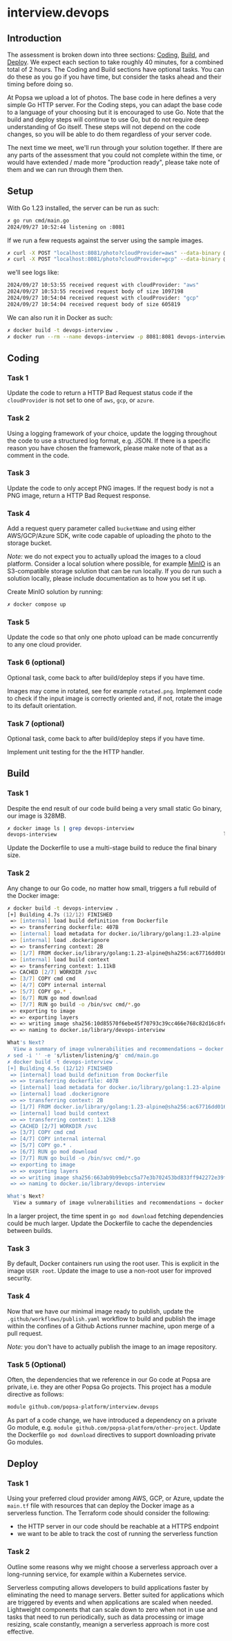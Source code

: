 # interview.devops

## Introduction

The assessment is broken down into three sections: [Coding](#coding), [Build](#build), and [Deploy](#deploy). We expect each section to take roughly 40 minutes, for a combined
total of 2 hours. The Coding and Build sections have optional tasks. You can do these as you go if you have time, but consider the tasks ahead and their timing before doing so.

At Popsa we upload a lot of photos. The base code in here defines a very simple Go HTTP server. For the Coding steps, you can adapt the base code to a language of your choosing
but it is encouraged to use Go. Note that the build and deploy steps will continue to use Go, but do not require deep understanding of Go itself. These steps will not depend on the code changes,
so you will be able to do them regardless of your server code.

The next time we meet, we'll run through your solution together. If there are any parts of the assessment that you could not complete within the time, or would have extended / made
more "production ready", please take note of them and we can run through them then.

## Setup

With Go 1.23 installed, the server can be run as such:

```zsh
✗ go run cmd/main.go
2024/09/27 10:52:44 listening on :8081
```

If we run a few requests against the server using the sample images.

```zsh
✗ curl -X POST "localhost:8081/photo?cloudProvider=aws" --data-binary @images/image.jpg
✗ curl -X POST "localhost:8081/photo?cloudProvider=gcp" --data-binary @images/image.png
```

we'll see logs like:

```zsh
2024/09/27 10:53:55 received request with cloudProvider: "aws"
2024/09/27 10:53:55 received request body of size 1097198
2024/09/27 10:54:04 received request with cloudProvider: "gcp"
2024/09/27 10:54:04 received request body of size 605819
```

We can also run it in Docker as such:

```zsh
✗ docker build -t devops-interview .
✗ docker run --rm --name devops-interview -p 8081:8081 devops-interview
```

## Coding

### Task 1

Update the code to return a HTTP Bad Request status code if the `cloudProvider` is not set to one of `aws`, `gcp`, or `azure`.

### Task 2

Using a logging framework of your choice, update the logging throughout the code to use a structured log format, e.g. JSON.
If there is a specific reason you have chosen the framework, please make note of that as a comment in the code.

### Task 3

Update the code to only accept PNG images. If the request body is not a PNG image, return a HTTP Bad Request response.

### Task 4

Add a request query parameter called `bucketName` and using either AWS/GCP/Azure SDK, write code capable of uploading
the photo to the storage bucket.

*Note:* we do not expect you to actually upload the images to a cloud platform. Consider a local solution where possible, for example
[MinIO](https://min.io/product/s3-compatibility) is an S3-compatible storage solution that can be run locally. If you do run such a
solution locally, please include documentation as to how you set it up.

Create MinIO solution by running:

```zsh
✗ docker compose up
```

### Task 5

Update the code so that only one photo upload can be made concurrently to any one cloud provider.

### Task 6 (optional)

Optional task, come back to after build/deploy steps if you have time.

Images may come in rotated, see for example `rotated.png`. Implement code to check if the input image is correctly oriented
and, if not, rotate the image to its default orientation.

### Task 7 (optional)

Optional task, come back to after build/deploy steps if you have time.

Implement unit testing for the the HTTP handler.

## Build

### Task 1

Despite the end result of our code build being a very small static Go binary, our image is 328MB.

```zsh
✗ docker image ls | grep devops-interview
devops-interview                                                      latest                                     63d1e9df664b   16 minutes ago   328MB
```

Update the Dockerfile to use a multi-stage build to reduce the final binary size.

### Task 2

Any change to our Go code, no matter how small, triggers a full rebuild of the Docker image:

```zsh
✗ docker build -t devops-interview .
[+] Building 4.7s (12/12) FINISHED                                                                                                                              docker:desktop-linux
 => [internal] load build definition from Dockerfile                                                                                                                            0.0s
 => => transferring dockerfile: 407B                                                                                                                                            0.0s
 => [internal] load metadata for docker.io/library/golang:1.23-alpine                                                                                                           0.4s
 => [internal] load .dockerignore                                                                                                                                               0.0s
 => => transferring context: 2B                                                                                                                                                 0.0s
 => [1/7] FROM docker.io/library/golang:1.23-alpine@sha256:ac67716dd016429be8d4c2c53a248d7bcdf06d34127d3dc451bda6aa5a87bc06                                                     0.0s
 => [internal] load build context                                                                                                                                               0.0s
 => => transferring context: 1.11kB                                                                                                                                             0.0s
 => CACHED [2/7] WORKDIR /svc                                                                                                                                                   0.0s
 => [3/7] COPY cmd cmd                                                                                                                                                          0.0s
 => [4/7] COPY internal internal                                                                                                                                                0.0s
 => [5/7] COPY go.* .                                                                                                                                                           0.0s
 => [6/7] RUN go mod download                                                                                                                                                   0.4s
 => [7/7] RUN go build -o /bin/svc cmd/*.go                                                                                                                                     3.6s
 => exporting to image                                                                                                                                                          0.2s
 => => exporting layers                                                                                                                                                         0.1s
 => => writing image sha256:10d85570f6ebe45f70793c39cc466e768c82d16c8fea8af664d6b04d925947a7                                                                                    0.0s
 => => naming to docker.io/library/devops-interview                                                                                                                             0.0s

What's Next?
  View a summary of image vulnerabilities and recommendations → docker scout quickview
✗ sed -i '' -e 's/listen/listening/g' cmd/main.go
✗ docker build -t devops-interview .
[+] Building 4.5s (12/12) FINISHED                                                                                                                              docker:desktop-linux
 => [internal] load build definition from Dockerfile                                                                                                                            0.0s
 => => transferring dockerfile: 407B                                                                                                                                            0.0s
 => [internal] load metadata for docker.io/library/golang:1.23-alpine                                                                                                           0.4s
 => [internal] load .dockerignore                                                                                                                                               0.0s
 => => transferring context: 2B                                                                                                                                                 0.0s
 => [1/7] FROM docker.io/library/golang:1.23-alpine@sha256:ac67716dd016429be8d4c2c53a248d7bcdf06d34127d3dc451bda6aa5a87bc06                                                     0.0s
 => [internal] load build context                                                                                                                                               0.0s
 => => transferring context: 1.12kB                                                                                                                                             0.0s
 => CACHED [2/7] WORKDIR /svc                                                                                                                                                   0.0s
 => [3/7] COPY cmd cmd                                                                                                                                                          0.0s
 => [4/7] COPY internal internal                                                                                                                                                0.0s
 => [5/7] COPY go.* .                                                                                                                                                           0.0s
 => [6/7] RUN go mod download                                                                                                                                                   0.3s
 => [7/7] RUN go build -o /bin/svc cmd/*.go                                                                                                                                     3.5s
 => exporting to image                                                                                                                                                          0.2s
 => => exporting layers                                                                                                                                                         0.2s
 => => writing image sha256:663ab9b99ebcc5a77e3b702453bd833ff942272e39facb6fa69ca80540cf9e12                                                                                    0.0s
 => => naming to docker.io/library/devops-interview                                                                                                                             0.0s

What's Next?
  View a summary of image vulnerabilities and recommendations → docker scout quickview
```

In a larger project, the time spent in `go mod download` fetching dependencies could be much larger. Update the Dockerfile to cache the dependencies between builds.

### Task 3

By default, Docker containers run using the root user. This is explicit in the image `USER root`. Update the image to use a non-root user for improved security.

### Task 4

Now that we have our minimal image ready to publish, update the `.github/workflows/publish.yaml` workflow to build and publish the image within the confines of
a Github Actions runner machine, upon merge of a pull request.

*Note:* you don't have to actually publish the image to an image repository.

### Task 5 (Optional)

Often, the dependencies that we reference in our Go code at Popsa are private, i.e. they are other Popsa Go projects. This project has a module directive as follows:

```zsh
module github.com/popsa-platform/interview.devops
```

As part of a code change, we have introduced a dependency on a private Go module, e.g. `module github.com/popsa-platform/other-project`. Update the Dockerfile `go mod download` directives
to support downloading private Go modules.

## Deploy

### Task 1

Using your preferred cloud provider among AWS, GCP, or Azure, update the `main.tf` file with resources that can deploy the Docker image as a serverless function.
The Terraform code should consider the following:

* the HTTP server in our code should be reachable at a HTTPS endpoint
* we want to be able to track the cost of running the serverless function

### Task 2

Outline some reasons why we might choose a serverless approach over a long-running service, for example within a Kubernetes service.

Serverless computing allows developers to build applications faster by eliminating the need to manage servers. Better suited for applications which are triggered by events and when applications are scaled when needed.
Lightweight components that can scale down to zero when not in use and tasks that need to run periodically, such as data processing or image resizing, scale constantly, meanign a serverless approach is more cost effective.
